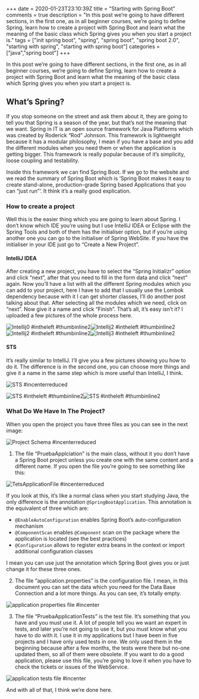 +++
date = 2020-01-23T23:10:39Z
title = "Starting with Spring Boot"
comments = true
description = "In this post we’re going to have different sections, in the first one, as in all beginner courses, we’re going to define Spring, learn how to create a project with Spring Boot and learn what the meaning of the basic class which Spring gives you when you start a project is."
tags = ["init spring boot", "spring", "spring boot", "spring boot 2.0", "starting with spring", "starting with spring boot"]
categories = ["java","spring boot"]
+++

In this post we’re going to have different sections, in the first one, as in all beginner courses, we’re going to define Spring, learn how to create a project with Spring Boot and learn what the meaning of the basic class which Spring gives you when you start a project is.

## What’s Spring?

If you stop someone on the street and ask them about it, they are going to tell you that Spring is a season of the year, but that’s not the meaning that we want. Spring in IT is an open source framework  for Java Platforms which was created by Roderick “Rod” Johnson. This framework is lightweight because it has a modular philosophy, I mean if you have a base and you add the different modules when you need them or when the application is getting bigger. This framework is really popular because of it’s simplicity, loose coupling and testability.

Inside this framework we can find Spring Boot. If we go to the website and we read the summary of Spring Boot which is ‘Spring Boot makes it easy to create stand-alone, production-grade Spring based Applications that you can “just run”‘. It think it’s a really good explication.

### How to create a project

Well this is the easier thing which you are going to learn about Spring. I don’t know which IDE you’re using but I use IntelliJ IDEA or Eclipse with the Spring Tools and both of them has the initialiser option, but if you’re using another one you can go to the initialiser of Spring WebSite. If you have the initialiser in your IDE just go to “Create a New Project”.

#### IntelliJ IDEA

After creating a new project, you have to select the “Spring Initializr” option and click “next”, after that you need to fill in the form data and click “next” again.  Now you’ll have a list with all the different Spring modules which you can add to your project, here I have to add that I usually use the Lombok dependency because with it I can get shorter classes, I’ll do another post talking about that. After selecting all the modules which we need, click on “next”. Now give it a name and click “Finish”. That’s all, it’s easy isn’t it? I uploaded a few pictures of the whole process here.

![Intellij0 #intheleft #thumbinline2](/images/Intellij0.png)![Intellij2 #intheleft #thumbinline2](/images/Intellij1.png)![Intellij2 #intheleft #thumbinline2](/images/Intellij2.png)![Intellij3 #intheleft #thumbinline2](/images/Intellij3.png)

#### STS

It’s really similar to IntelliJ. I’ll give you a few pictures showing you how to do it. The difference is in the second one, you can choose more things and give it a name in the same step which is more useful than IntelliJ, I think.

![STS #incenterreduced](/images/STS0.png)

![STS #intheleft #thumbinline2](/images/STS1.png)![STS #intheleft #thumbinline2](/images/STS2.png)

### What  Do We Have In The Project?

When you open the project you have three files as you can see in the next image:

![Project Schema #incenterreduced](/images/projectschema.png)

1. The file “PruebaApplciation” is the main class, without it you don’t have a Spring Boot project unless you create one with the same content and a different name. If you open the file you’re going to see something like this:

![TetsApplicationFile #incenterreduced](/images/PruebasApplicationFIle.png)

If you look at this, it’s like a normal class when you start studying Java, the only difference is the annotation `@SpringBootApplication`. This annotation is the equivalent of three which are:

 - `@EnableAutoConfiguration` enables Spring Boot’s auto-configuration mechanism
 - `@ComponentScan` enables `@Component` scan on the package where the application is located (see the best practices)
 - `@Configuration` allows to register extra beans in the context or import additional configuration classes

 I mean you can use just the annotation which Spring Boot gives you or just change it for these three ones.

2. The file “application.properties” is the configuration file. I mean, in this document you can set the data which you need for the Data Base Connection and a lot more things. As you can see, it’s totally empty.

![application properties file #incenter](/images/applicationpropertiesfile.png)

3. The file “PruebaApplicationTests” is the test file. It’s something that you have and you must use it. A lot of people tell you we want an expert in tests, and later you’re not going to use it, but you must know what you have to do with it. I use it in my applications but I have been in five projects and I have only used tests in one. We only used them in the beginning because after a few months, the tests were there but no-one updated them, so all of them were obsolete. If you want to do a good application, please use this file, you’re going to love it when you have to check the tickets or issues of the WebService.


![application tests file #incenter](/images/pruebasTestsFile.png)

And with all of that, I think we’re done here.
